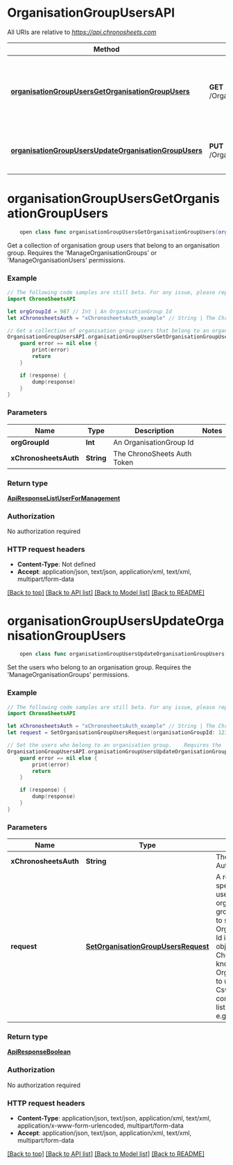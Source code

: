 # OrganisationGroupUsersAPI

All URIs are relative to *https://api.chronosheets.com*

Method | HTTP request | Description
------------- | ------------- | -------------
[**organisationGroupUsersGetOrganisationGroupUsers**](OrganisationGroupUsersAPI.md#organisationgroupusersgetorganisationgroupusers) | **GET** /OrganisationGroupUsers/GetOrganisationGroupUsers | Get a collection of organisation group users that belong to an organisation group.    Requires the &#39;ManageOrganisationGroups&#39; or &#39;ManageOrganisationUsers&#39; permissions.
[**organisationGroupUsersUpdateOrganisationGroupUsers**](OrganisationGroupUsersAPI.md#organisationgroupusersupdateorganisationgroupusers) | **PUT** /OrganisationGroupUsers/UpdateOrganisationGroupUsers | Set the users who belong to an organisation group.    Requires the &#39;ManageOrganisationGroups&#39; permissions.


# **organisationGroupUsersGetOrganisationGroupUsers**
```swift
    open class func organisationGroupUsersGetOrganisationGroupUsers(orgGroupId: Int, xChronosheetsAuth: String, completion: @escaping (_ data: ApiResponseListUserForManagement?, _ error: Error?) -> Void)
```

Get a collection of organisation group users that belong to an organisation group.    Requires the 'ManageOrganisationGroups' or 'ManageOrganisationUsers' permissions.

### Example 
```swift
// The following code samples are still beta. For any issue, please report via http://github.com/OpenAPITools/openapi-generator/issues/new
import ChronoSheetsAPI

let orgGroupId = 987 // Int | An OrganisationGroup Id
let xChronosheetsAuth = "xChronosheetsAuth_example" // String | The ChronoSheets Auth Token

// Get a collection of organisation group users that belong to an organisation group.    Requires the 'ManageOrganisationGroups' or 'ManageOrganisationUsers' permissions.
OrganisationGroupUsersAPI.organisationGroupUsersGetOrganisationGroupUsers(orgGroupId: orgGroupId, xChronosheetsAuth: xChronosheetsAuth) { (response, error) in
    guard error == nil else {
        print(error)
        return
    }

    if (response) {
        dump(response)
    }
}
```

### Parameters

Name | Type | Description  | Notes
------------- | ------------- | ------------- | -------------
 **orgGroupId** | **Int** | An OrganisationGroup Id | 
 **xChronosheetsAuth** | **String** | The ChronoSheets Auth Token | 

### Return type

[**ApiResponseListUserForManagement**](ApiResponseListUserForManagement.md)

### Authorization

No authorization required

### HTTP request headers

 - **Content-Type**: Not defined
 - **Accept**: application/json, text/json, application/xml, text/xml, multipart/form-data

[[Back to top]](#) [[Back to API list]](../README.md#documentation-for-api-endpoints) [[Back to Model list]](../README.md#documentation-for-models) [[Back to README]](../README.md)

# **organisationGroupUsersUpdateOrganisationGroupUsers**
```swift
    open class func organisationGroupUsersUpdateOrganisationGroupUsers(xChronosheetsAuth: String, request: SetOrganisationGroupUsersRequest, completion: @escaping (_ data: ApiResponseBoolean?, _ error: Error?) -> Void)
```

Set the users who belong to an organisation group.    Requires the 'ManageOrganisationGroups' permissions.

### Example 
```swift
// The following code samples are still beta. For any issue, please report via http://github.com/OpenAPITools/openapi-generator/issues/new
import ChronoSheetsAPI

let xChronosheetsAuth = "xChronosheetsAuth_example" // String | The ChronoSheets Auth Token
let request = SetOrganisationGroupUsersRequest(organisationGroupId: 123, csvUserIds: "csvUserIds_example") // SetOrganisationGroupUsersRequest | A request object specifying which users belong to an organisation group.  Make sure to specify the OrganisationGroup Id in the request object so that ChronoSheets knows which OrganisationGroup to update. CsvUserIds is a comma separated list of User Ids, e.g. 1,2,3,4

// Set the users who belong to an organisation group.    Requires the 'ManageOrganisationGroups' permissions.
OrganisationGroupUsersAPI.organisationGroupUsersUpdateOrganisationGroupUsers(xChronosheetsAuth: xChronosheetsAuth, request: request) { (response, error) in
    guard error == nil else {
        print(error)
        return
    }

    if (response) {
        dump(response)
    }
}
```

### Parameters

Name | Type | Description  | Notes
------------- | ------------- | ------------- | -------------
 **xChronosheetsAuth** | **String** | The ChronoSheets Auth Token | 
 **request** | [**SetOrganisationGroupUsersRequest**](SetOrganisationGroupUsersRequest.md) | A request object specifying which users belong to an organisation group.  Make sure to specify the OrganisationGroup Id in the request object so that ChronoSheets knows which OrganisationGroup to update. CsvUserIds is a comma separated list of User Ids, e.g. 1,2,3,4 | 

### Return type

[**ApiResponseBoolean**](ApiResponseBoolean.md)

### Authorization

No authorization required

### HTTP request headers

 - **Content-Type**: application/json, text/json, application/xml, text/xml, application/x-www-form-urlencoded, multipart/form-data
 - **Accept**: application/json, text/json, application/xml, text/xml, multipart/form-data

[[Back to top]](#) [[Back to API list]](../README.md#documentation-for-api-endpoints) [[Back to Model list]](../README.md#documentation-for-models) [[Back to README]](../README.md)

